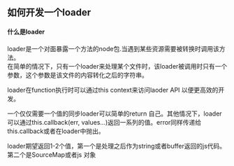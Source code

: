 ## 如何开发一个loader  

#### 什么是loader  
  
loader是一个对面暴露一个方法的node包.当遇到某些资源需要被转换时调用该方法。  
在简单的情况下，只有一个loader来处理某个文件时，该loader被调用时只有一个参数，这个参数是该文件的内容转化之后的字符串。  

loader在function执行时可以通过this context来访问laoder API 以便更高效的开发。  

一个仅仅需要一个值的同步loader可以简单的return 自己。其他情况下，loader可以通过this.callback(err, values...)返回一系列的值。error同样传递给this.callback或者在loader中抛出。  

loader期望返回1-2个值，第一个是处理之后作为string或者buffer返回的js代码。第二个是SourceMap或者js 对象   
